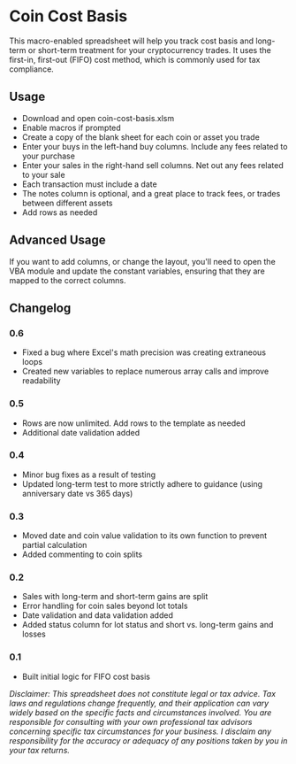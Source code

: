 # Coin Cost Basis

This macro-enabled spreadsheet will help you track cost basis and long-term or short-term treatment for your cryptocurrency trades. It uses the first-in, first-out (FIFO) cost method, which is commonly used for tax compliance.

## Usage

- Download and open coin-cost-basis.xlsm
- Enable macros if prompted
- Create a copy of the blank sheet for each coin or asset you trade
- Enter your buys in the left-hand buy columns. Include any fees related to your purchase
- Enter your sales in the right-hand sell columns. Net out any fees related to your sale
- Each transaction must include a date
- The notes column is optional, and a great place to track fees, or trades between different assets
- Add rows as needed

## Advanced Usage
If you want to add columns, or change the layout, you'll need to open the VBA module and update the constant variables, ensuring that they are mapped to the correct columns.

## Changelog

### 0.6
- Fixed a bug where Excel's math precision was creating extraneous loops
- Created new variables to replace numerous array calls and improve readability

### 0.5
- Rows are now unlimited. Add rows to the template as needed
- Additional date validation added

### 0.4
- Minor bug fixes as a result of testing
- Updated long-term test to more strictly adhere to guidance (using anniversary date vs 365 days)

### 0.3
- Moved date and coin value validation to its own function to prevent partial calculation
- Added commenting to coin splits

### 0.2
- Sales with long-term and short-term gains are split
- Error handling for coin sales beyond lot totals
- Date validation and data validation added
- Added status column for lot status and short vs. long-term gains and losses

### 0.1
- Built initial logic for FIFO cost basis

*Disclaimer: This spreadsheet does not constitute legal or tax advice.  Tax laws and regulations change frequently, and their application can vary widely based on the specific facts and circumstances involved. You are responsible for consulting with your own professional tax advisors concerning specific tax circumstances for your business. I disclaim any responsibility for the accuracy or adequacy of any positions taken by you in your tax returns.*